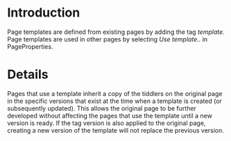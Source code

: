 # Introduction #

Page templates are defined from existing pages by adding the tag _template_.
Page templates are used in other pages by selecting _Use template.._ in PageProperties.

# Details #

Pages that use a template inherit a copy of the tiddlers on the original page in the specific versions that exist at the time when a template is created (or subsequently updated). This allows the original page to be further developed without affecting the pages that use the template until a new version is ready. If the tag version is also applied to the original page, creating a new version of the template will not replace the previous version.